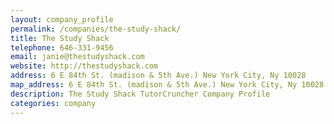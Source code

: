 ```yaml
---
layout: company_profile
permalink: /companies/the-study-shack/
title: The Study Shack
telephone: 646-331-9456
email: janie@thestudyshack.com
website: http://thestudyshack.com
address: 6 E 84th St. (madison & 5th Ave.) New York City, Ny 10028
map_address: 6 E 84th St. (madison & 5th Ave.) New York City, Ny 10028
description: The Study Shack TutorCruncher Company Profile
categories: company
---
```


